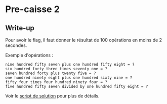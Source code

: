 # Pre-caisse 2

## Write-up

Pour avoir le flag, il faut donner le résultat de 100 opérations en moins de 2 secondes. 

Exemple d'opérations :
```
nine hundred fifty seven plus one hundred fifty eight = ?
six hundred forty three times seventy one = ?
seven hundred forty plus twenty five = ?
one hundred ninety eight plus one hundred sixty nine = ?
fifty four times four hundred ninety four = ?
five hundred fifty seven divided by one hundred fifty eight = ?
```

Voir le [script de solution](./solution.py) pour plus de détails.